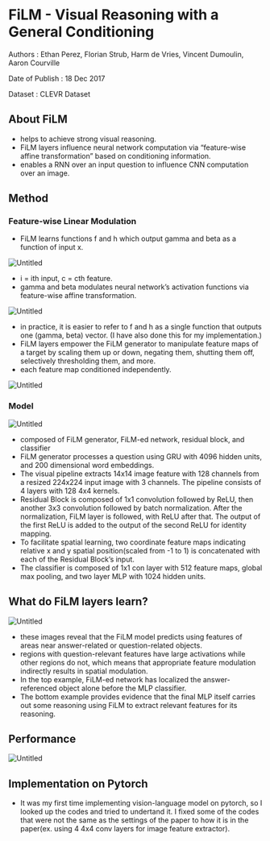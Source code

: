 # FiLM - Visual Reasoning with a General Conditioning

Authors : Ethan Perez, Florian Strub, Harm de Vries, Vincent Dumoulin, Aaron Courville

Date of Publish : 18 Dec 2017

Dataset : CLEVR Dataset

## About FiLM

- helps to achieve strong visual reasoning.
- FiLM layers influence neural network computation via “feature-wise affine transformation” based on conditioning information.
- enables a RNN over an input question to influence CNN computation over an image.

## Method

### Feature-wise Linear Modulation

- FiLM learns functions f and h which output gamma and beta as a function of input x.

![Untitled]("https://github.com/aerojohn1223/CVModels-byPytorch/assets/82106824/82ee303f-42df-4379-ba04-81d6e903359d")

- i = ith input, c = cth feature.
- gamma and beta modulates neural network’s activation functions via feature-wise affine transformation.

![Untitled](<img width="794" alt="Untitled 2" src="https://github.com/aerojohn1223/CVModels-byPytorch/assets/82106824/52cb50b3-0e72-44d2-8780-0bdbfde8acf7">
)

- in practice, it is easier to refer to f and h as a single function that outputs one (gamma, beta) vector. (I have also done this for my implementation.)
- FiLM layers empower the FiLM generator to manipulate feature maps of a target by scaling them up or down, negating them, shutting them off, selectively thresholding them, and more.
- each feature map conditioned independently.

  

![Untitled](<img width="577" alt="Untitled 3" src="https://github.com/aerojohn1223/CVModels-byPytorch/assets/82106824/94317d19-984c-4554-ab12-3c0277f42a38">
)

### Model

![Untitled](<img width="658" alt="Untitled 4" src="https://github.com/aerojohn1223/CVModels-byPytorch/assets/82106824/fdfface8-b911-4d0c-a1b6-2d72cc2c4e94">
)

- composed of FiLM generator, FiLM-ed network, residual block, and classifier
- FiLM generator processes a question using GRU with 4096 hidden units, and 200 dimensional word embeddings.
- The visual pipeline extracts 14x14 image feature with 128 channels from a resized 224x224 input image with 3 channels. The pipeline consists of 4 layers with 128 4x4 kernels.
- Residual Block is composed of 1x1 convolution followed by ReLU, then another 3x3 convolution followed by batch normalization. After the normalization, FiLM layer is followed, with ReLU after that. The output of the first ReLU is added to the output of the second ReLU for identity mapping.
- To facilitate spatial learning, two coordinate feature maps indicating relative x and y spatial position(scaled from -1 to 1) is concatenated with each of the Residual Block’s input.
- The classifier is composed of 1x1 con layer with 512 feature maps, global max pooling, and two layer MLP with 1024 hidden units.

## What do FiLM layers learn?

![Untitled](<img width="1075" alt="Untitled 5" src="https://github.com/aerojohn1223/CVModels-byPytorch/assets/82106824/4699d464-adb3-4433-97da-88b576873490">
)

- these images reveal that the FiLM model predicts using features of areas near answer-related or question-related objects.
- regions with question-relevant features have large activations while other regions do not, which means that appropriate feature modulation indirectly results in spatial modulation.
- In the top example, FiLM-ed network has localized the answer-referenced object alone before the MLP classifier.
- The bottom example provides evidence that the final MLP itself carries out some reasoning using FiLM to extract relevant features for its reasoning.

## Performance

![Untitled](<img width="837" alt="Untitled" src="https://github.com/aerojohn1223/CVModels-byPytorch/assets/82106824/1c865089-d2e7-433b-b2ae-4b481aca6ea1">
)

## Implementation on Pytorch

- It was my first time implementing vision-language model on pytorch, so I looked up the codes and tried to undertand it. I fixed some of the codes that were not the same as the settings of the paper to how it is in the paper(ex. using 4 4x4 conv layers for image feature extractor).
